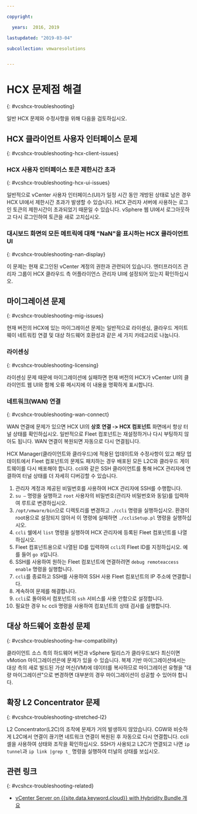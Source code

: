 ```yaml
---

copyright:

  years:  2016, 2019

lastupdated: "2019-03-04"

subcollection: vmwaresolutions


---
```


# HCX 문제점 해결
{: #vcshcx-troubleshooting}

일반 HCX 문제와 수정사항을 위해 다음을 검토하십시오.

## HCX 클라이언트 사용자 인터페이스 문제
{: #vcshcx-troubleshooting-hcx-client-issues}

### HCX 사용자 인터페이스 토큰 제한시간 초과
{: #vcshcx-troubleshooting-hcx-ui-issues}

일반적으로 vCenter 사용자 인터페이스(UI)가 일정 시간 동안 개방된 상태로 남은 경우 HCX UI에서 제한시간 초과가 발생할 수 있습니다. HCX 관리자 서버에 사용하는 로그인 토큰의 제한시간이 초과되었기 때문일 수 있습니다. vSphere 웹 UI에서 로그아웃하고 다시 로그인하여 토큰을 새로 고치십시오.

### 대시보드 화면의 모든 메트릭에 대해 "NaN"을 표시하는 HCX 클라이언트 UI
{: #vcshcx-troubleshooting-nan-display}

이 문제는 현재 로그인된 vCenter 계정의 권한과 관련되어 있습니다. 엔터프라이즈 관리자 그룹이 HCX 클라우드 측 어플라이언스 관리자 UI에 설정되어 있는지 확인하십시오.

## 마이그레이션 문제
{: #vcshcx-troubleshooting-mig-issues}

현재 버전의 HCX에 있는 마이그레이션 문제는 일반적으로 라이센싱, 클라우드 게이트웨이 네트워킹 연결 및 대상 하드웨어 호환성과 같은 세 가지 카테고리로 나눕니다.

### 라이센싱
{: #vcshcx-troubleshooting-licensing}

라이센싱 문제 때문에 마이그레이션에 실패하면 현재 버전의 HCX가 vCenter UI의 클라이언트 웹 UI와 함께 오류 메시지에 이 내용을 명확하게 표시합니다.

### 네트워크(WAN) 연결
{: #vcshcx-troubleshooting-wan-connect}

WAN 연결에 문제가 있으면 HCX UI의 **상호 연결 -> HCX 컴포넌트** 화면에서
항상 터널 상태를 확인하십시오. 일반적으로 Fleet 컴포넌트는 재설정하거나 다시 부팅하지 않아도 됩니다. WAN 연결이 복원되면 자동으로 다시 연결됩니다.

HCX Manager(클라이언트와 클라우드)에 적용된 업데이트와 수정사항이 있고 해당 업데이트에서 Fleet 컴포넌트의 문제도 패치하는 경우 배포된 모든 L2C와 클라우드 게이트웨이를 다시 배포해야 합니다. ccli와 같은 SSH 클라이언트를 통해 HCX 관리자에 연결하여 터널 상태를 더 자세히 디버깅할 수 있습니다.  

1. 관리자 계정과 제공된 비밀번호를 사용하여 HCX 관리자에 SSH를 수행합니다.
2. `su –` 명령을 실행하고 `root` 사용자의 비밀번호(관리자 비밀번호와 동일)를 입력하여 루트로 변경하십시오.
3. `/opt/vmware/bin`으로 디렉토리를 변경하고 `./ccli` 명령을 실행하십시오. 환경이 root용으로 설정되지 않아서 이 명령에 실패하면 `./ccliSetup.pl` 명령을 실행하십시오.
4. `ccli` 쉘에서 `list` 명령을 실행하여 HCX 관리자에 등록된 Fleet 컴포넌트를 나열하십시오.
5. Fleet 컴포넌트용으로 나열된 ID를 입력하여 `ccli`의 Fleet ID를 지정하십시오. 예를 들어 `go 8`입니다.
6. SSH를 사용하여 원하는 Fleet 컴포넌트에 연결하려면 `debug remoteaccess enable` 명령을 실행합니다.
7. `ccli`를 종료하고 SSH를 사용하여 SSH 사용 Fleet 컴포넌트의 IP 주소에 연결합니다.
9. 계속하여 문제를 해결합니다.
10. `ccli`로 돌아와서 컴포넌트의 `ssh` 서비스를 사용 안함으로 설정합니다.
11. 필요한 경우 `hc` ccli 명령을 사용하여 컴포넌트의 상태 검사를 실행합니다.

## 대상 하드웨어 호환성 문제
{: #vcshcx-troubleshooting-hw-compatibility}

클라이언트 소스 측의 하드웨어 버전과 vSphere 릴리스가 클라우드보다 최신이면 vMotion 마이그레이션은에 문제가 있을 수 있습니다. 복제 기반 마이그레이션에서는 대상 측의 새로 빌드된 가상 머신(VM)에 데이터를 복사하므로 마이그레이션 유형을 "대량 마이그레이션"으로 변경하면 대부분의 경우 마이그레이션이 성공할 수 있어야 합니다.

## 확장 L2 Concentrator 문제
{: #vcshcx-troubleshooting-stretched-l2}

L2 Concentrator(L2C)의 조작에 문제가 거의 발생하지 않았습니다. CGW와 비슷하게 L2C에서 연결이 끊기면 네트워크 연결이 복원된 후 자동으로 다시 연결합니다. ccli 셀을 사용하여 상태와 조작을 확인하십시오. SSH가 사용되고 L2C가 연결되고 나면 `ip tunnel`과 `ip link |grep t_` 명령을 실행하여 터널의 상태를 보십시오.

## 관련 링크
{: #vcshcx-troubleshooting-related}

* [vCenter Server on {{site.data.keyword.cloud}} with Hybridity Bundle 개요](/docs/services/vmwaresolutions/archiref/vcs?topic=vmware-solutions-vcs-hybridity-intro)   
